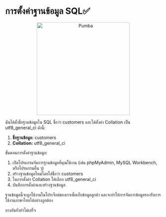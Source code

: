 # การตั้งค่าฐานข้อมูล SQL✅
<div style="text-align: center;">
<img src="https://preview.redd.it/nt63o3o9lxl71.jpg?auto=webp&s=14fa6f7b327b315eae5f031429c7f366bb36610b" alt="Pumba" width="300" height="300">
</div>

ฉันได้ตั้งชื่อฐานข้อมูลใน SQL ชื่อว่า customers และได้ตั้งค่า Collation เป็น utf8_general_ci ดังนี้:

1. **ชื่อฐานข้อมูล:** customers
2. **Collation:** utf8_general_ci

ขั้นตอนการตั้งค่าฐานข้อมูล:
1. เปิดโปรแกรมจัดการฐานข้อมูลที่คุณใช้งาน (เช่น phpMyAdmin, MySQL Workbench, หรือโปรแกรมอื่น ๆ)
2. สร้างฐานข้อมูลใหม่โดยใส่ชื่อว่า customers
3. ในการตั้งค่า Collation ให้เลือก utf8_general_ci
4. บันทึกการตั้งค่าและสร้างฐานข้อมูล

ฐานข้อมูลนี้จะถูกใช้งานในโปรเจ็กต์ของเราเพื่อเก็บข้อมูลลูกค้า และจะทำให้การจัดการข้อมูลรองรับการใช้งานภาษาไทยได้อย่างถูกต้อง

บางอันยังทำไม่เสร็จ
